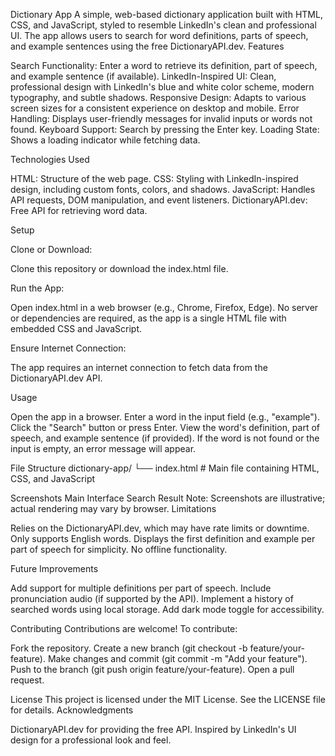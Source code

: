 Dictionary App
A simple, web-based dictionary application built with HTML, CSS, and JavaScript, styled to resemble LinkedIn's clean and professional UI. The app allows users to search for word definitions, parts of speech, and example sentences using the free DictionaryAPI.dev.
Features

Search Functionality: Enter a word to retrieve its definition, part of speech, and example sentence (if available).
LinkedIn-Inspired UI: Clean, professional design with LinkedIn's blue and white color scheme, modern typography, and subtle shadows.
Responsive Design: Adapts to various screen sizes for a consistent experience on desktop and mobile.
Error Handling: Displays user-friendly messages for invalid inputs or words not found.
Keyboard Support: Search by pressing the Enter key.
Loading State: Shows a loading indicator while fetching data.

Technologies Used

HTML: Structure of the web page.
CSS: Styling with LinkedIn-inspired design, including custom fonts, colors, and shadows.
JavaScript: Handles API requests, DOM manipulation, and event listeners.
DictionaryAPI.dev: Free API for retrieving word data.

Setup

Clone or Download:

Clone this repository or download the index.html file.


Run the App:

Open index.html in a web browser (e.g., Chrome, Firefox, Edge).
No server or dependencies are required, as the app is a single HTML file with embedded CSS and JavaScript.


Ensure Internet Connection:

The app requires an internet connection to fetch data from the DictionaryAPI.dev API.



Usage

Open the app in a browser.
Enter a word in the input field (e.g., "example").
Click the "Search" button or press Enter.
View the word's definition, part of speech, and example sentence (if provided).
If the word is not found or the input is empty, an error message will appear.

File Structure
dictionary-app/
└── index.html  # Main file containing HTML, CSS, and JavaScript

Screenshots
Main Interface
Search Result
Note: Screenshots are illustrative; actual rendering may vary by browser.
Limitations

Relies on the DictionaryAPI.dev, which may have rate limits or downtime.
Only supports English words.
Displays the first definition and example per part of speech for simplicity.
No offline functionality.

Future Improvements

Add support for multiple definitions per part of speech.
Include pronunciation audio (if supported by the API).
Implement a history of searched words using local storage.
Add dark mode toggle for accessibility.

Contributing
Contributions are welcome! To contribute:

Fork the repository.
Create a new branch (git checkout -b feature/your-feature).
Make changes and commit (git commit -m "Add your feature").
Push to the branch (git push origin feature/your-feature).
Open a pull request.

License
This project is licensed under the MIT License. See the LICENSE file for details.
Acknowledgments

DictionaryAPI.dev for providing the free API.
Inspired by LinkedIn's UI design for a professional look and feel.


